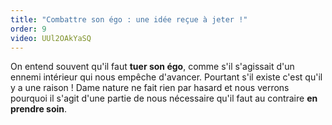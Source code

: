 ```yaml
---
title: "Combattre son égo : une idée reçue à jeter !"
order: 9
video: UUl2OAkYaSQ
---
```

On entend souvent qu'il faut **tuer son égo**, comme s'il s'agissait d'un ennemi intérieur qui nous empêche d'avancer. Pourtant s'il existe c'est qu'il y a une raison ! Dame nature ne fait rien par hasard et nous verrons pourquoi il s'agit d'une partie de nous nécessaire qu'il faut au contraire **en prendre soin**.